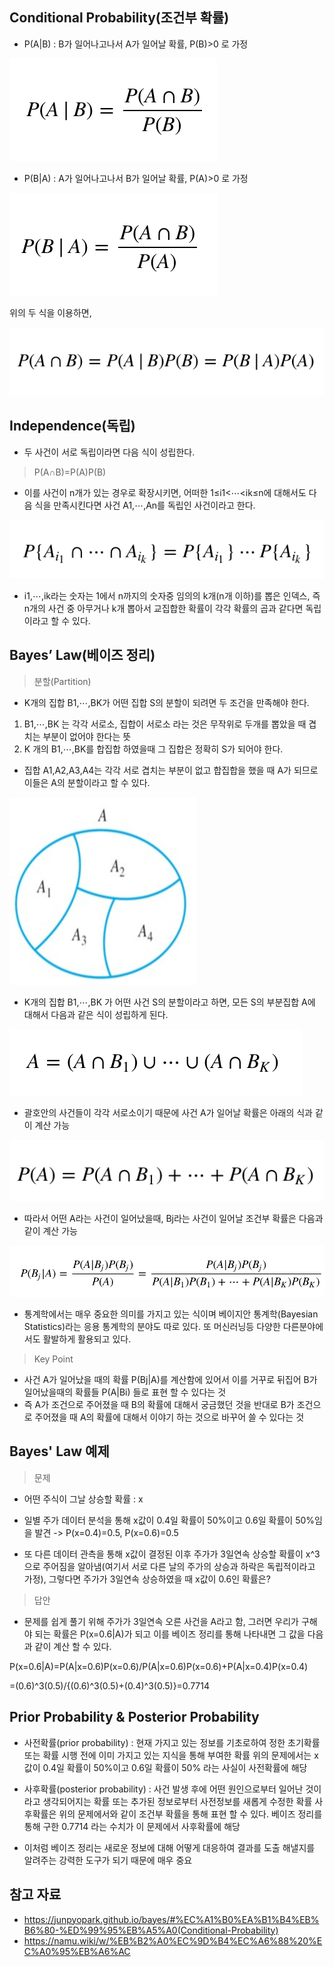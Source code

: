 
Conditional Probability(조건부 확률)
---------------

- P(A|B) : B가 일어나고나서 A가 일어날 확률, P(B)>0 로 가정 

![bayes1](./bayes1.jpg)

- P(B|A) : A가 일어나고나서 B가 일어날 확률, P(A)>0 로 가정

![bayes2](./bayes2.jpg)

위의 두 식을 이용하면,

![bayes3](./bayes3.jpg)


Independence(독립)
----------------
- 두 사건이 서로 독립이라면 다음 식이 성립한다.

> P(A∩B)=P(A)P(B)
 
- 이를 사건이 n개가 있는 경우로 확장시키면,
어떠한 1≤i1<⋯<ik≤n에 대해서도 다음 식을 만족시킨다면 사건 A1,⋯,An를 독립인 사건이라고 한다.


![bayes4](./bayes4.jpg)

- i1,⋯,ik라는 숫자는 1에서 n까지의 숫자중 임의의 k개(n개 이하)를 뽑은 인덱스, 즉 n개의 사건 중 아무거나 k개 뽑아서 교집합한 확률이 각각 확률의 곱과 같다면 독립이라고 할 수 있다.
 

Bayes’ Law(베이즈 정리)
--------------

> 분할(Partition)
- K개의 집합 B1,⋯,BK가 어떤 집합 S의 분할이 되려면 두 조건을 만족해야 한다.
 1. B1,⋯,BK  는 각각 서로소, 집합이 서로소 라는 것은 무작위로 두개를 뽑았을 때 겹치는 부분이 없어야 한다는 뜻
 2. K 개의  B1,⋯,BK를 합집합 하였을때 그 집합은 정확히 S가 되어야 한다. 
 
- 집합 A1,A2,A3,A4는 각각 서로 겹치는 부분이 없고 합집합을 했을 때  A가 되므로 이들은 A의 분할이라고 할 수 있다.

<img src="./bayes5.jpg" width="300" height="300">

- K개의 집합 B1,⋯,BK 가 어떤 사건 S의 분할이라고 하면, 모든 S의 부분집합 A에 대해서 다음과 같은 식이 성립하게 된다. 

![bayes6](./bayes6.jpg)
 
- 괄호안의 사건들이 각각 서로소이기 때문에 사건 A가 일어날 확률은 아래의 식과 같이 계산 가능

![bayes7](./bayes7.jpg)
 
- 따라서 어떤 A라는 사건이 일어났을때, Bj라는 사건이 일어날 조건부 확률은 다음과 같이 계산 가능

![bayes8](./bayes8.jpg)

- 통계학에서는 매우 중요한 의미를 가지고 있는 식이며 베이지안 통계학(Bayesian Statistics)라는 응용 통계학의 분야도 따로 있다. 또 머신러닝등 다양한 다른분야에서도 활발하게 활용되고 있다.

> Key Point

- 사건 A가 일어났을 때의 확률 P(Bj|A)를 계산함에 있어서 이를 거꾸로 뒤집어 B가 일어났을때의 확률들 P(A|Bi) 들로 표현 할 수 있다는 것
- 즉 A가 조건으로 주어졌을 때 B의 확률에 대해서 궁금했던 것을 반대로 B가 조건으로 주어졌을 때 A의 확률에 대해서 이야기 하는 것으로 바꾸어 쓸 수 있다는 것

Bayes' Law 예제
-------------
> 문제
- 어떤 주식이 그날 상승할 확률 : x
- 일별 주가 데이터 분석을 통해 x값이 0.4일 확률이 50%이고 0.6일 확률이 50%임을 발견 -> P(x=0.4)=0.5, P(x=0.6)=0.5
 
- 또 다른 데이터 관측을 통해 x값이 결정된 이후 주가가 3일연속 상승할 확률이 x^3으로 주어짐을 알아냄(여기서 서로 다른 날의 주가의 상승과 하락은 독립적이라고 가정), 그렇다면 주가가 3일연속 상승하였을 때 x값이 0.6인 확률은?

> 답안
- 문제를 쉽게 풀기 위해 주가가 3일연속 오른 사건을 A라고 함, 그러면 우리가 구해야 되는 확률은 P(x=0.6|A)가 되고 이를 베이즈 정리를 통해 나타내면 그 값을 다음과 같이 계산 할 수 있다.

P(x=0.6|A)=P(A|x=0.6)P(x=0.6)/P(A|x=0.6)P(x=0.6)+P(A|x=0.4)P(x=0.4)
 
=(0.6)^3(0.5)/{(0.6)^3(0.5)+(0.4)^3(0.5)}=0.7714


Prior Probability & Posterior Probability
-----------------
- 사전확률(prior probability) : 현재 가지고 있는 정보를 기초로하여 정한 초기확률 또는 확률 시행 전에 이미 가지고 있는 지식을 통해 부여한 확률
위의 문제에서는 x값이 0.4일 확률이 50%이고 0.6일 확률이 50% 라는 사실이 사전확률에 해당

- 사후확률(posterior probability) : 사건 발생 후에 어떤 원인으로부터 일어난 것이라고 생각되어지는 확률 또는 추가된 정보로부터 사전정보를 새롭게 수정한 확률
사후확률은 위의 문제에서와 같이 조건부 확률을 통해 표현 할 수 있다. 베이즈 정리를 통해 구한 0.7714 라는 수치가 이 문제에서 사후확률에 해당

- 이처럼 베이즈 정리는 새로운 정보에 대해 어떻게 대응하여 결과를 도출 해낼지를 알려주는 강력한 도구가 되기 때문에 매우 중요


참고 자료
-------- 
- https://junpyopark.github.io/bayes/#%EC%A1%B0%EA%B1%B4%EB%B6%80-%ED%99%95%EB%A5%A0(Conditional-Probability)
- https://namu.wiki/w/%EB%B2%A0%EC%9D%B4%EC%A6%88%20%EC%A0%95%EB%A6%AC
